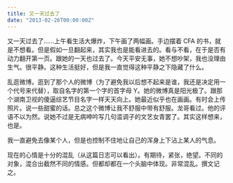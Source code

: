```yaml
---
title: 又一天过去了
date: "2013-02-26T00:00:00Z"
---
```


又一天过去了……上午看生活大爆炸，下午画了两幅画。手边摆着 CFA 的书，就是不想看。但是假如一旦翻起来，其实我也是能看进去的。看与不看，在于是否有动力翻开第一页。跟她的一天也过去了。今天平安无事，她不想吵架，我也没理由生气。很平静。这种生活挺好，但是我一直觉得这种平静之下隐藏了什么。

乱逛微博。逛到了那个人的微博（为了避免我以后想不起来是谁，我还是决定用一个代号来代替），取自名字的第一个字的首字母 Y。她的微博真是阳光极了。跟那个湖南卫视的傻逼综艺节目名字一样天天向上。她最近似乎也在画画。有时会上传照片。说一些甜蜜的话。总之这个微博让我不舒服中带有舒服。龙哥看过。他的评语不以为然。说她不过是无病呻吟写几句滥调子的文艺女青罢了。其实这样想来，也是。

我一直避免去像某个人，但是也控制不住地让自己的浑身上下沾上某人的气息。

现在的心情是十分的混乱（从这篇日志可以看出）。有期待，紧张，绝望。不同的对象，混合出截然不同的情感。但都却都在一个头脑中体现。非常混乱。撰文记之。
